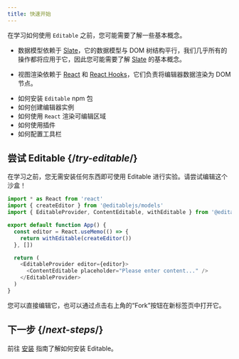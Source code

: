 ```yaml
---
title: 快速开始
---
```


<Intro>

在学习如何使用 `Editable` 之前，您可能需要了解一些基本概念。

- 数据模型依赖于 [Slate](https://docs.slatejs.org/)，它的数据模型与 DOM 树结构平行，我们几乎所有的操作都将应用于它，因此您可能需要了解 [Slate](https://docs.slatejs.org/) 的基本概念。

- 视图渲染依赖于 [React](https://reactjs.org) 和 [React Hooks](https://reactjs.org/docs/hooks-intro.html)，它们负责将编辑器数据渲染为 DOM 节点。

</Intro>

<YouWillLearn>

- 如何安装 `Editable` npm 包
- 如何创建编辑器实例
- 如何使用 `React` 渲染可编辑区域
- 如何使用插件
- 如何配置工具栏

</YouWillLearn>

## 尝试 Editable {/*try-editable*/}

在学习之前，您无需安装任何东西即可使用 Editable 进行实验。请尝试编辑这个沙盒！

<Sandpack>

```js
import * as React from 'react'
import { createEditor } from '@editablejs/models'
import { EditableProvider, ContentEditable, withEditable } from '@editablejs/editor'

export default function App() {
  const editor = React.useMemo(() => {
    return withEditable(createEditor())
  }, [])

  return (
    <EditableProvider editor={editor}>
      <ContentEditable placeholder="Please enter content..." />
    </EditableProvider>
  )
}

```

</Sandpack>

您可以直接编辑它，也可以通过点击右上角的“Fork”按钮在新标签页中打开它。

## 下一步 {/*next-steps*/}

前往 [安装](/learn/installation) 指南了解如何安装 Editable。


